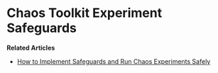 # Chaos Toolkit Experiment Safeguards

**Related Articles**
* [How to Implement Safeguards and Run Chaos Experiments Safely](https://devlearnops.com/implement-safeguards-and-run-chaos-safely)
